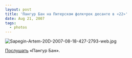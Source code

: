 ```yaml
---
layout: post
title: 'Пангур Бан на Питерском фолк+рок десанте в «22»'
date: Aug 21, 2007
tags:
  - photos
---
```


![Sapegin-Artem-20D-2007-08-18-427-2793-web.jpg](upload://Sapegin-Artem-20D-2007-08-18-427-2793-web.jpg)

[Послушать](http://community.livejournal.com/pangur_ban_band/profile "Сообщество Пангур Бана, ссылки на записи") «Пангур Бан».
